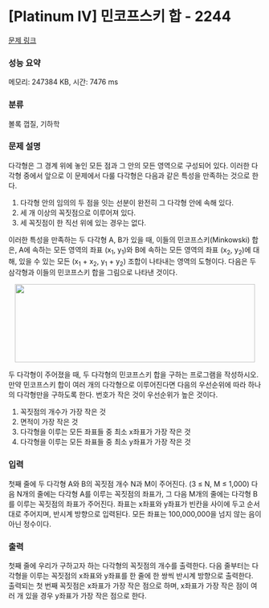 # [Platinum IV] 민코프스키 합 - 2244 

[문제 링크](https://www.acmicpc.net/problem/2244) 

### 성능 요약

메모리: 247384 KB, 시간: 7476 ms

### 분류

볼록 껍질, 기하학

### 문제 설명

<p>다각형은 그 경계 위에 놓인 모든 점과 그 안의 모든 영역으로 구성되어 있다. 이러한 다각형 중에서 앞으로 이 문제에서 다룰 다각형은 다음과 같은 특성을 만족하는 것으로 한다.</p>

<ol>
	<li>다각형 안의 임의의 두 점을 잇는 선분이 완전히 그 다각형 안에 속해 있다.</li>
	<li>세 개 이상의 꼭짓점으로 이루어져 있다.</li>
	<li>세 꼭짓점이 한 직선 위에 있는 경우는 없다.</li>
</ol>

<p>이러한 특성을 만족하는 두 다각형 A, B가 있을 때, 이들의 민코프스키(Minkowski) 합은, A에 속하는 모든 영역의 좌표 (x<sub>1</sub>, y<sub>1</sub>)와 B에 속하는 모든 영역의 좌표 (x<sub>2</sub>, y<sub>2</sub>)에 대해, 있을 수 있는 모든 (x<sub>1</sub> + x<sub>2</sub>, y<sub>1</sub> + y<sub>2</sub>) 조합이 나타내는 영역의 도형이다. 다음은 두 삼각형과 이들의 민코프스키 합을 그림으로 나타낸 것이다.</p>

<p style="text-align: center;"><img alt="" src="https://www.acmicpc.net/JudgeOnline/upload/201008/min.PNG" style="height:156px; width:478px"></p>

<p>두 다각형이 주어졌을 때, 두 다각형의 민코프스키 합을 구하는 프로그램을 작성하시오. 만약 민코프스키 합이 여러 개의 다각형으로 이루어진다면 다음의 우선순위에 따라 하나의 다각형만을 구하도록 한다. 번호가 작은 것이 우선순위가 높은 것이다.</p>

<ol>
	<li>꼭짓점의 개수가 가장 작은 것</li>
	<li>면적이 가장 작은 것</li>
	<li>다각형을 이루는 모든 좌표들 중 최소 x좌표가 가장 작은 것</li>
	<li>다각형을 이루는 모든 좌표들 중 최소 y좌표가 가장 작은 것</li>
</ol>

### 입력 

 <p>첫째 줄에 두 다각형 A와 B의 꼭짓점 개수 N과 M이 주어진다. (3 ≤ N, M ≤ 1,000) 다음 N개의 줄에는 다각형 A를 이루는 꼭짓점의 좌표가, 그 다음 M개의 줄에는 다각형 B를 이루는 꼭짓점의 좌표가 주어진다. 좌표는 x좌표와 y좌표가 빈칸을 사이에 두고 순서대로 주어지며, 반시계 방향으로 입력된다. 모든 좌표는 100,000,000을 넘지 않는 음이 아닌 정수이다.</p>

### 출력 

 <p>첫째 줄에 우리가 구하고자 하는 다각형의 꼭짓점의 개수를 출력한다. 다음 줄부터는 다각형을 이루는 꼭짓점의 x좌표와 y좌표를 한 줄에 한 쌍씩 반시계 방향으로 출력한다. 출력되는 첫 번째 꼭짓점은 x좌표가 가장 작은 점으로 하며, x좌표가 가장 작은 점이 여러 개 있을 경우 y좌표가 가장 작은 점으로 한다.</p>


